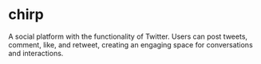 # chirp
A social platform with the functionality of Twitter. Users can post tweets, comment, like, and retweet, creating an engaging space for conversations and interactions.
